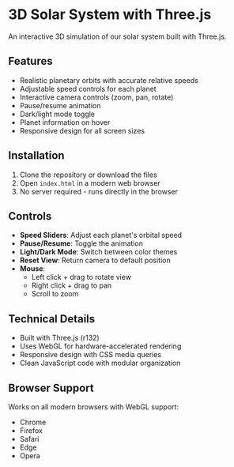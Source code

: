 # 3D Solar System with Three.js

An interactive 3D simulation of our solar system built with Three.js.

## Features

- Realistic planetary orbits with accurate relative speeds
- Adjustable speed controls for each planet
- Interactive camera controls (zoom, pan, rotate)
- Pause/resume animation
- Dark/light mode toggle
- Planet information on hover
- Responsive design for all screen sizes

## Installation

1. Clone the repository or download the files
2. Open `index.html` in a modern web browser
3. No server required - runs directly in the browser

## Controls

- **Speed Sliders**: Adjust each planet's orbital speed
- **Pause/Resume**: Toggle the animation
- **Light/Dark Mode**: Switch between color themes
- **Reset View**: Return camera to default position
- **Mouse**: 
  - Left click + drag to rotate view
  - Right click + drag to pan
  - Scroll to zoom

## Technical Details

- Built with Three.js (r132)
- Uses WebGL for hardware-accelerated rendering
- Responsive design with CSS media queries
- Clean JavaScript code with modular organization

## Browser Support

Works on all modern browsers with WebGL support:
- Chrome
- Firefox
- Safari
- Edge
- Opera
